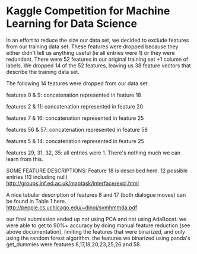 # Kaggle Competition for Machine Learning for Data Science
In an effort to reduce the size our data set, we decided to exclude features from our training data set.  These features were dropped because they either didn't tell us anything useful (ie all entries were 1) or they were redundant. There were 52 features in our original training set +1 column of labels. We dropped 14 of the 52 features, leaving us 38 feature vectors that describe the training data set. 

The following 14 features were dropped from our data set: 

features 0 & 9: concatenation represented in feature 18

features 2 & 11: concatenation represented in feature 20

features 7 & 16: concatenation represented in feature 25

features 56 & 57: concatenation represented in feature 58

features 5 & 14: concatenation represented in feature 25

features 29, 31, 32, 35: all entries were 1. There's nothing much we can learn from this.


SOME FEATURE DESCRIPTIONS:
Feature 18 is described here. 12 possible entries (13 including null)
http://groups.inf.ed.ac.uk/maptask/interface/expl.html

A nice tabular description of features 8 and 17 (both dialogue moves) can be found in Table 1 here.
http://people.cs.uchicago.edu/~dinoj/svmhmmda.pdf

our final submission ended up not using PCA and not using AdaBoost. we were able to get to  90%+ accuracy by doing manual feature reduction (see above documentation), limiting the features that were binarized, and only using the random forest algorithm. the features we binarized using panda's get_dummies were features 8,17,18,20,23,25,26 and 58.

